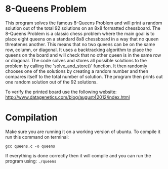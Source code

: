 # 8-Queens Problem
This program solves the famous 8-Queens Problem and will print a random solution out of the total 92 solutions on an 8x8 formatted chessboard. 
The 8-Queens Problem is a classic chess problem where the main goal is to place eight queens on a standard 8x8 chessboard in a way that no queen threatenes 
another. This means that no two queens can be on the same row, column, or diagonal. 
It uses a backtracking algorithm to place the queens on the board and will check that no other queen is in the same row or diagonal. 
The code solves and stores all possible solutions to the problem by calling the 'solve_and_store()' function. It then randomly chooses one of the solutions by creating a random number and then compares itself to the total number of solution. 
The program then prints out one random solution out of the 92 solutions. 

To verify the printed board use the following website: http://www.datagenetics.com/blog/august42012/index.html

# Compilation
Make sure you are running it on a working version of ubuntu. To compile it run this command on terminal:
```
gcc queens.c -o queens
```

If everything is done correctly then it will compile and you can run the program using:
```./queens```
